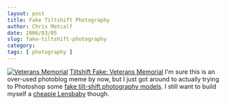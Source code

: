 ```yaml
---
layout: post
title: Fake Tiltshift Photography
author: Chris Metcalf
date: 2006/03/05
slug: fake-tiltshift-photography
category: 
tags: [ photography ]
---
```


<a href="http://www.flickr.com/photos/chrismetcalf/108439793/" title="Veterans Memorial"><img src="http://static.flickr.com/44/108439793_e7426cefb4.jpg" alt="Veterans Memorial" /></a>
<a href="http://www.flickr.com/photos/chrismetcalf/108439793/">Tiltshift Fake: Veterans Memorial</a>
I'm sure this is an over-used photoblog meme by now, but I just got around to actually trying to Photoshop some <a href="http://recedinghairline.co.uk/tutorials/fakemodel/">fake tilt-shift photography models</a>.
I still want to build myself a <a href="http://www.dennisonbertram.com/hackmaster/2005/02/tilt-shift-pc-lens.htm"> cheapie Lensbaby</a> though.
